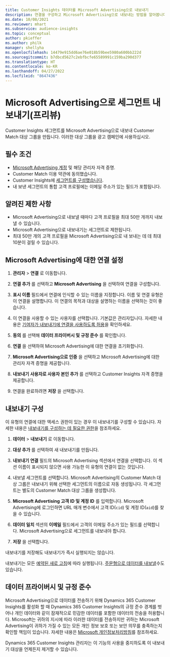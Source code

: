 ```yaml
---
title: Customer Insights 데이터를 Microsoft Advertising으로 내보내기
description: 연결을 구성하고 Microsoft Advertising으로 내보내는 방법을 알아봅니다.
ms.date: 10/08/2021
ms.reviewer: mhart
ms.subservice: audience-insights
ms.topic: conceptual
author: pkieffer
ms.author: philk
manager: shellyha
ms.openlocfilehash: 14479e915dd6ae76e018b59bee5980a600bb222d
ms.sourcegitcommit: b7dbcd5627c2ebfbcfe65589991c159ba290d377
ms.translationtype: HT
ms.contentlocale: ko-KR
ms.lasthandoff: 04/27/2022
ms.locfileid: "8647436"
---
```

# <a name="export-segments-to-microsoft-advertising-preview"></a>Microsoft Advertising으로 세그먼트 내보내기(프리뷰)

Customer Insights 세그먼트를 Microsoft Advertising으로 내보내 Customer Match 대상 그룹을 만듭니다. 이러한 대상 그룹을 광고 캠페인에 사용하십시오.

## <a name="prerequisites"></a>필수 조건

-   [Microsoft Advertising 계정](https://ads.microsoft.com/) 및 해당 관리자 자격 증명.
-   Customer Match 이용 약관에 동의했습니다. 
-   Customer Insights에 [세그먼트를 구성했습니다](segments.md).
-   내 보낸 세그먼트의 통합 고객 프로필에는 이메일 주소가 있는 필드가 포함됩니다.

## <a name="known-limitations"></a>알려진 제한 사항

- Microsoft Advertising으로 내보낼 때마다 고객 프로필을 최대 50만 개까지 내보낼 수 있습니다.
- Microsoft Advertising으로 내보내기는 세그먼트로 제한됩니다.
- 최대 50만 개의 고객 프로필을 Microsoft Advertising으로 내 보내는 데 데 최대 10분이 걸릴 수 있습니다. 


## <a name="set-up-the-connection-to-microsoft-advertising"></a>Microsoft Advertising에 대한 연결 설정

1. **관리자** > **연결** 로 이동합니다.

1. **연결 추가** 를 선택하고 **Microsoft Advertising** 을 선택하여 연결을 구성합니다.

1. **표시 이름** 필드에서 연결에 인식할 수 있는 이름을 지정합니다. 이름 및 연결 유형은 이 연결을 설명합니다. 이 연결의 목적과 대상을 설명하는 이름을 선택하는 것이 좋습니다.

1. 이 연결을 사용할 수 있는 사용자를 선택합니다. 기본값은 관리자입니다. 자세한 내용은 [기여자가 내보내기에 연결을 사용하도록 허용](connections.md#allow-contributors-to-use-a-connection-for-exports)을 확인하세요.

1. **동의** 를 선택해 **데이터 프라이버시 및 규정 준수** 를 확인합니다.

1. **연결** 을 선택하여 Microsoft Advertising에 대한 연결을 초기화합니다.

1. **Microsoft Advertising으로 인증** 을 선택하고 Microsoft Advertising에 대한 관리자 자격 증명을 제공합니다.

1. **내보내기 사용자로 사용자 본인 추가** 를 선택하고 Customer Insights 자격 증명을 제공합니다.

1. 연결을 완료하려면 **저장** 을 선택합니다.

## <a name="configure-an-export"></a>내보내기 구성

이 유형의 연결에 대한 액세스 권한이 있는 경우 이 내보내기를 구성할 수 있습니다. 자세한 내용은 [내보내기를 구성하는 데 필요한 권한](export-destinations.md#set-up-a-new-export)을 참조하세요.

1. **데이터** > **내보내기** 로 이동합니다.

1. **대상 추가** 를 선택하여 새 내보내기를 만듭니다.

1. **내보내기 연결** 필드의 Microsoft Advertising 섹션에서 연결을 선택합니다. 이 섹션 이름이 표시되지 않으면 사용 가능한 이 유형의 연결이 없는 것입니다.

1. 내보낼 세그먼트를 선택합니다. Microsoft Advertising의 Customer Match 대상 그룹은 내보내기 위해 선택한 세그먼트의 이름으로 자동 생성됩니다. 각 세그먼트는 별도의 Customer Match 대상 그룹을 생성합니다. 

1. **Microsoft Advertising 고객 ID 및 계정 ID** 를 입력합니다. Microsoft Advertising에 로그인하면 URL 매개 변수에서 고객 ID(`cid`) 및 계정 ID(`aid`)를 찾을 수 있습니다.

1. **데이터 일치** 섹션의 **이메일** 필드에서 고객의 이메일 주소가 있는 필드를 선택합니다. Microsoft Advertising으로 세그먼트를 내보내야 합니다.

1. **저장** 을 선택합니다.

내보내기를 저장해도 내보내기가 즉시 실행되지는 않습니다.

내보내기는 모든 [예약된 새로 고침](system.md#schedule-tab)에 따라 실행됩니다. [주문형으로 데이터를 내보낼](export-destinations.md#run-exports-on-demand)수도 있습니다. 


## <a name="data-privacy-and-compliance"></a>데이터 프라이버시 및 규정 준수

Microsoft Advertising으로 데이터를 전송하기 위해 Dynamics 365 Customer Insights를 활성화 할 때 Dynamics 365 Customer Insights의 규정 준수 경계를 벗어나 개인 데이터와 같이 잠재적으로 민감한 데이터를 포함한 데이터의 전송을 허용합니다. Microsoft는 귀하의 지시에 따라 이러한 데이터를 전송하지만 귀하는 Microsoft Advertising이 귀하가 가질 수 있는 모든 개인 정보 보호 또는 보안 의무를 충족하는지 확인할 책임이 있습니다. 자세한 내용은 [Microsoft 개인정보처리방침](https://go.microsoft.com/fwlink/?linkid=396732)를 참조하세요.

Dynamics 365 Customer Insights 관리자는 이 기능의 사용을 중지하도록 이 내보내기 대상을 언제든지 제거할 수 있습니다.
